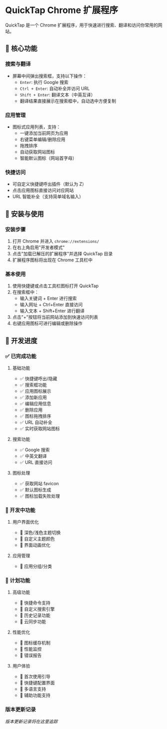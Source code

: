 # QuickTap Chrome 扩展程序

QuickTap 是一个 Chrome 扩展程序，用于快速进行搜索、翻译和访问你常用的网站。

## 🎯 核心功能

### 搜索与翻译
- 屏幕中间弹出搜索框，支持以下操作：
  - `Enter`: 执行 Google 搜索
  - `Ctrl + Enter`: 自动补全并访问 URL
  - `Shift + Enter`: 翻译文本（中英互译）
  - 翻译结果直接展示在搜索框中，自动选中方便复制

### 应用管理
- 图标式应用列表，支持：
  - 一键添加当前网页为应用
  - 右键菜单编辑/删除应用
  - 拖拽排序
  - 自动获取网站图标
  - 智能默认图标（网站首字母）

### 快捷访问
- 可自定义快捷键呼出插件（默认为 Z）
- 点击应用图标直接访问对应网站
- URL 智能补全（支持简单域名输入）

## 🔧 安装与使用

### 安装步骤
1. 打开 Chrome 并进入 `chrome://extensions/`
2. 在右上角启用"开发者模式"
3. 点击"加载已解压的扩展程序"并选择 QuickTap 目录
4. 扩展程序图标将出现在 Chrome 工具栏中

### 基本使用
1. 使用快捷键或点击工具栏图标打开 QuickTap
2. 在搜索框中：
   - 输入关键词 + Enter 进行搜索
   - 输入网址 + Ctrl+Enter 直接访问
   - 输入文本 + Shift+Enter 进行翻译
3. 点击"+"按钮将当前网站添加到快速访问列表
4. 右键应用图标可进行编辑或删除操作

## 📝 开发进度

### ✅ 已完成功能
1. 基础功能
   - ✅ 快捷键呼出/隐藏
   - ✅ 搜索框功能
   - ✅ 应用图标展示
   - ✅ 添加新应用
   - ✅ 编辑应用信息
   - ✅ 删除应用
   - ✅ 图标拖拽排序
   - ✅ URL 自动补全
   - ✅ 实时获取网站图标

2. 搜索功能
   - ✅ Google 搜索
   - ✅ 中英文翻译
   - ✅ URL 直接访问

3. 图标处理
   - ✅ 获取网站 favicon
   - ✅ 默认图标生成
   - ✅ 图标加载失败处理

### 🚧 开发中功能
1. 用户界面优化
   - 🚧 深色/浅色主题切换
   - 🚧 自定义主题颜色
   - 🚧 界面动画优化

2. 应用管理
   - 🚧 应用分组/分类

### 📝 计划功能
1. 高级功能
   - 📝 快捷命令支持
   - 📝 自定义搜索引擎
   - 📝 历史记录功能
   - 📝 云同步功能

2. 性能优化
   - 📝 图标缓存机制
   - 📝 性能监控
   - 📝 错误报告

3. 用户体验
   - 📝 首次使用引导
   - 📝 快捷键配置界面
   - 📝 多语言支持
   - 📝 辅助功能支持


### 版本更新记录
*版本更新记录将在这里追踪* 